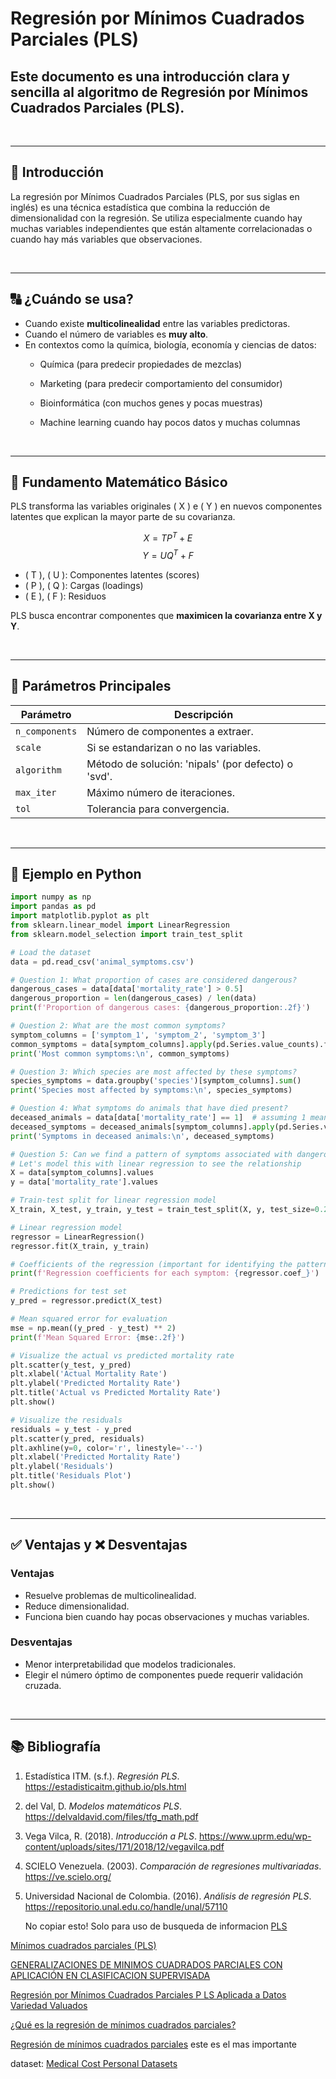 # Regresión por Mínimos Cuadrados Parciales (PLS)


Este documento es una introducción clara y sencilla al algoritmo de **Regresión por Mínimos Cuadrados Parciales (PLS)**.  
---  
&nbsp;

---
## 📄 Introducción

La regresión por Mínimos Cuadrados Parciales (PLS, por sus siglas en inglés) es una técnica estadística que combina la reducción de dimensionalidad con la regresión. Se utiliza especialmente cuando hay muchas variables independientes que están altamente correlacionadas o cuando hay más variables que observaciones.  
  
&nbsp;

---

## 🔠 ¿Cuándo se usa?

- Cuando existe **multicolinealidad** entre las variables predictoras.
- Cuando el número de variables es **muy alto**.
- En contextos como la química, biología, economía y ciencias de datos:
  * Química (para predecir propiedades de mezclas)

  * Marketing (para predecir comportamiento del consumidor)

   * Bioinformática (con muchos genes y pocas muestras)
     
   * Machine learning cuando hay pocos datos y muchas columnas

&nbsp;


---
## 🔢 Fundamento Matemático Básico

PLS transforma las variables originales \( X \) e \( Y \) en nuevos componentes latentes que explican la mayor parte de su covarianza.


$$
X = T P^T + E
$$ 
$$
Y = U Q^T + F
$$



- \( T \), \( U \): Componentes latentes (scores)
- \( P \), \( Q \): Cargas (loadings)
- \( E \), \( F \): Residuos


PLS busca encontrar componentes que **maximicen la covarianza entre X y Y**.

&nbsp;


---
## 🚀 Parámetros Principales

| Parámetro        | Descripción                                                  |
|------------------|-------------------------------------------------------------|
| `n_components`   | Número de componentes a extraer.                            |
| `scale`          | Si se estandarizan o no las variables.                      |
| `algorithm`      | Método de solución: 'nipals' (por defecto) o 'svd'.          |
| `max_iter`       | Máximo número de iteraciones.                              |
| `tol`            | Tolerancia para convergencia.                               |

&nbsp;

---

## 🧪 Ejemplo en Python

```python
import numpy as np
import pandas as pd
import matplotlib.pyplot as plt
from sklearn.linear_model import LinearRegression
from sklearn.model_selection import train_test_split

# Load the dataset
data = pd.read_csv('animal_symptoms.csv')

# Question 1: What proportion of cases are considered dangerous?
dangerous_cases = data[data['mortality_rate'] > 0.5]
dangerous_proportion = len(dangerous_cases) / len(data)
print(f'Proportion of dangerous cases: {dangerous_proportion:.2f}')

# Question 2: What are the most common symptoms?
symptom_columns = ['symptom_1', 'symptom_2', 'symptom_3']
common_symptoms = data[symptom_columns].apply(pd.Series.value_counts).fillna(0)
print('Most common symptoms:\n', common_symptoms)

# Question 3: Which species are most affected by these symptoms?
species_symptoms = data.groupby('species')[symptom_columns].sum()
print('Species most affected by symptoms:\n', species_symptoms)

# Question 4: What symptoms do animals that have died present?
deceased_animals = data[data['mortality_rate'] == 1]  # assuming 1 means deceased
deceased_symptoms = deceased_animals[symptom_columns].apply(pd.Series.value_counts).fillna(0)
print('Symptoms in deceased animals:\n', deceased_symptoms)

# Question 5: Can we find a pattern of symptoms associated with dangerous cases?
# Let's model this with linear regression to see the relationship
X = data[symptom_columns].values
y = data['mortality_rate'].values

# Train-test split for linear regression model
X_train, X_test, y_train, y_test = train_test_split(X, y, test_size=0.2, random_state=42)

# Linear regression model
regressor = LinearRegression()
regressor.fit(X_train, y_train)

# Coefficients of the regression (important for identifying the pattern)
print(f'Regression coefficients for each symptom: {regressor.coef_}')

# Predictions for test set
y_pred = regressor.predict(X_test)

# Mean squared error for evaluation
mse = np.mean((y_pred - y_test) ** 2)
print(f'Mean Squared Error: {mse:.2f}')

# Visualize the actual vs predicted mortality rate
plt.scatter(y_test, y_pred)
plt.xlabel('Actual Mortality Rate')
plt.ylabel('Predicted Mortality Rate')
plt.title('Actual vs Predicted Mortality Rate')
plt.show()

# Visualize the residuals
residuals = y_test - y_pred
plt.scatter(y_pred, residuals)
plt.axhline(y=0, color='r', linestyle='--')
plt.xlabel('Predicted Mortality Rate')
plt.ylabel('Residuals')
plt.title('Residuals Plot')
plt.show()

```



&nbsp;

---

## ✅ Ventajas y ❌ Desventajas

### Ventajas
- Resuelve problemas de multicolinealidad.
- Reduce dimensionalidad.
- Funciona bien cuando hay pocas observaciones y muchas variables.

### Desventajas
- Menor interpretabilidad que modelos tradicionales.
- Elegir el número óptimo de componentes puede requerir validación cruzada.

&nbsp;



---

## 📚 Bibliografía

1. Estadística ITM. (s.f.). *Regresión PLS*. https://estadisticaitm.github.io/pls.html  
2. del Val, D. *Modelos matemáticos PLS*. https://delvaldavid.com/files/tfg_math.pdf  
3. Vega Vilca, R. (2018). *Introducción a PLS*. https://www.uprm.edu/wp-content/uploads/sites/171/2018/12/vegavilca.pdf  
4. SCIELO Venezuela. (2003). *Comparación de regresiones multivariadas*. https://ve.scielo.org/ 
5. Universidad Nacional de Colombia. (2016). *Análisis de regresión PLS*. https://repositorio.unal.edu.co/handle/unal/57110

   No copiar esto! Solo para uso de busqueda de informacion
[PLS](https://ve.scielo.org/scielo.php?script=sci_arttext&pid=S0254-07702003000300006)

[Mínimos cuadrados parciales (PLS)](https://delvaldavid.com/files/tfg_math.pdf)

[GENERALIZACIONES DE MINIMOS CUADRADOS PARCIALES CON APLICACIÓN EN CLASIFICACION SUPERVISADA](https://www.uprm.edu/wp-content/uploads/sites/171/2018/12/vegavilca.pdf)

[Regresión por Mínimos Cuadrados Parciales P LS Aplicada a Datos Variedad Valuados](https://repositorio.unal.edu.co/bitstream/handle/unal/57110/8105560.2016.pdf)

[¿Qué es la regresión de mínimos cuadrados parciales?](https://support.minitab.com/es-mx/minitab/help-and-how-to/statistical-modeling/regression/supporting-topics/partial-least-squares-regression/what-is-partial-least-squares-regression/)

[Regresión de mínimos cuadrados parciales](https://estadisticaitm.github.io/pls.html) este es el mas importante


dataset: [Medical Cost Personal Datasets](https://www.kaggle.com/datasets/mirichoi0218/insurance)
